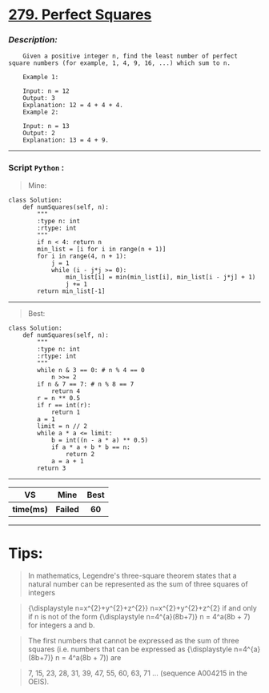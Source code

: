 
#  **[279. Perfect Squares]( https://leetcode.com/problems/perfect-squares/description/ )**

### *Description:*

        Given a positive integer n, find the least number of perfect square numbers (for example, 1, 4, 9, 16, ...) which sum to n.
        
        Example 1:
        
        Input: n = 12
        Output: 3 
        Explanation: 12 = 4 + 4 + 4.
        Example 2:
        
        Input: n = 13
        Output: 2
        Explanation: 13 = 4 + 9.
---


### Script `Python` :

> Mine:
```
class Solution:
    def numSquares(self, n):
        """
        :type n: int
        :rtype: int
        """
        if n < 4: return n
        min_list = [i for i in range(n + 1)]
        for i in range(4, n + 1):
            j = 1
            while (i - j*j >= 0):
                min_list[i] = min(min_list[i], min_list[i - j*j] + 1)
                j += 1
        return min_list[-1]
```
___

                        
> Best:
```
class Solution:
    def numSquares(self, n):
        """
        :type n: int
        :rtype: int
        """     
        while n & 3 == 0: # n % 4 == 0
            n >>= 2
        if n & 7 == 7: # n % 8 == 7
            return 4
        r = n ** 0.5
        if r == int(r):
            return 1
        a = 1
        limit = n // 2
        while a * a <= limit:
            b = int((n - a * a) ** 0.5)
            if a * a + b * b == n:
                return 2
            a = a + 1
        return 3
```
___
 

<table>
  <tr>
    <th>VS</th>
    <th>Mine</th>
    <th>Best</th>
  </tr>
    <tr>
    <th>time(ms)</th>
    <th>Failed</th>
    <th>60</th>
<table>

___

# Tips:
> In mathematics, Legendre's three-square theorem states that a natural number can be represented as the sum of three squares of integers

> {\displaystyle n=x^{2}+y^{2}+z^{2}} n=x^{2}+y^{2}+z^{2}
> if and only if n is not of the form {\displaystyle n=4^{a}(8b+7)} n = 4^a(8b + 7) for integers a and b.

> The first numbers that cannot be expressed as the sum of three squares (i.e. numbers that can be expressed as {\displaystyle n=4^{a}(8b+7)} n = 4^a(8b + 7)) are

> 7, 15, 23, 28, 31, 39, 47, 55, 60, 63, 71 ... (sequence A004215 in the OEIS).




        
